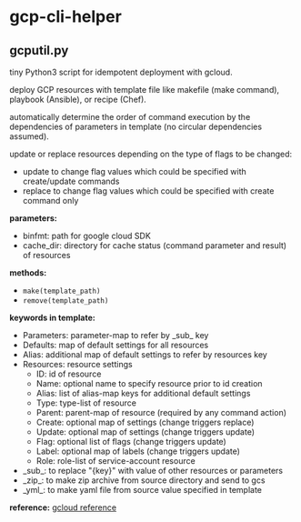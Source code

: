 # gcp-cli-helper

## gcputil.py
tiny Python3 script for idempotent deployment with gcloud.

deploy GCP resources with template file like makefile (make command), playbook (Ansible), or recipe (Chef).

automatically determine the order of command execution by the dependencies of parameters in template
(no circular dependencies assumed).

update or replace resources depending on the type of flags to be changed:
- update to change flag values which could be specified with create/update commands
- replace to change flag values which could be specified with create command only

**parameters:**
- binfmt: path for google cloud SDK
- cache_dir: directory for cache status (command parameter and result) of resources

**methods:**
- `make(template_path)`
- `remove(template_path)`

**keywords in template:**
- Parameters: parameter-map to refer by \_sub_ key
- Defaults: map of default settings for all resources
- Alias: additional map of default settings to refer by resources key
- Resources: resource settings
  - ID: id of resource
  - Name: optional name to specify resource prior to id creation
  - Alias: list of alias-map keys for additional default settings
  - Type: type-list of resource
  - Parent: parent-map of resource (required by any command action)
  - Create: optional map of settings (change triggers replace)
  - Update: optional map of settings (change triggers update)
  - Flag: optional list of flags (change triggers update)
  - Label: optional map of labels (change triggers update)
  - Role: role-list of service-account resource
- \_sub_: to replace "{key}" with value of other resources or parameters
- \_zip_: to make zip archive from source directory and send to gcs
- \_yml_: to make yaml file from source value specified in template

**reference:**
  [gcloud reference](https://cloud.google.com/sdk/gcloud/reference)
